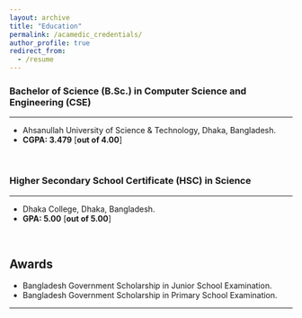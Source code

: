 ```yaml
---
layout: archive
title: "Education"
permalink: /acamedic_credentials/
author_profile: true
redirect_from:
  - /resume
---
```


### Bachelor of Science (B.Sc.) in Computer Science and Engineering (CSE)
___________________________________

* Ahsanullah University of Science & Technology, Dhaka, Bangladesh.
* **CGPA: 3.479** [**out of 4.00**]
<br/> 


### Higher Secondary School Certificate (HSC) in Science
___________________________________

* Dhaka College, Dhaka, Bangladesh.
* **GPA: 5.00** [**out of 5.00**]
<br/> 

## Awards

* Bangladesh Government Scholarship in Junior School Examination.
* Bangladesh Government Scholarship in Primary School Examination.


___________________________________________